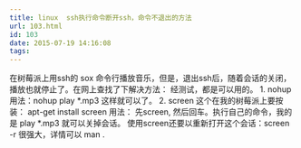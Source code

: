 ```yaml
---
title: linux  ssh执行命令断开ssh，命令不退出的方法
url: 103.html
id: 103
date: 2015-07-19 14:16:08
tags:
---
```


在树莓派上用ssh的 sox 命令行播放音乐，但是，退出ssh后，随着会话的关闭，播放也就停止了。在网上查找了下解决方法： 经测试，都是可以用的。 1. nohup 用法：nohup play *.mp3 这样就可以了。 2. screen 这个在我的树莓派上要按装： apt-get install screen 用法： 先screen, 然后回车。执行自己的命令，我的是 play *.mp3 就可以关掉会话。 使用screen还要以重新打开这个会话：screen -r 很强大，详情可以 man .